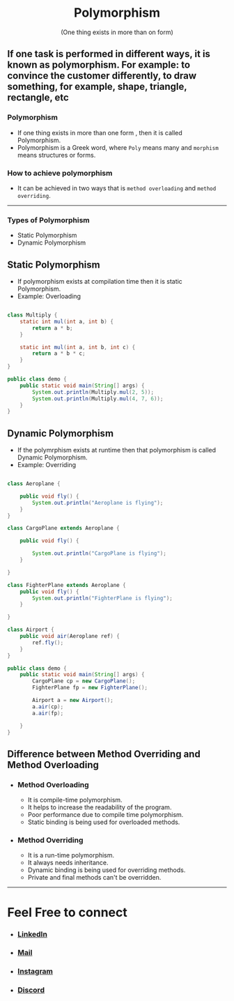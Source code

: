 <h1 align="center" > Polymorphism </h1>
<p align="center" > (One thing exists in more than on form) </p>

## If one task is performed in different ways, it is known as polymorphism. For example: to convince the customer differently, to draw something, for example, shape, triangle, rectangle, etc

### Polymorphism
+ If one thing exists in more than one form , then it is called Polymorphism.
+ Polymorphism is a Greek word, where `Poly` means many and `morphism` means structures or forms.

### How to achieve polymorphism
+ It can be achieved in two ways that is `method overloading` and `method overriding`.


---

<h3> Types of Polymorphism </h3> 

+ Static Polymorphism
+ Dynamic Polymorphism

## Static Polymorphism
+ If polymorphism exists at compilation time then it is static Polymorphism.
+ Example: Overloading

```java

class Multiply {
    static int mul(int a, int b) {
        return a * b;
    }

    static int mul(int a, int b, int c) {
        return a * b * c;
    }
}

public class demo {
    public static void main(String[] args) {
        System.out.println(Multiply.mul(2, 5));
        System.out.println(Multiply.mul(4, 7, 6));
    }
}


```
## Dynamic Polymorphism
+ If the polymrphism exists at runtime then that polymorphism is called Dynamic Polymorphism.
+ Example: Overriding

```java

class Aeroplane {

    public void fly() {
        System.out.println("Aeroplane is flying");
    }
}

class CargoPlane extends Aeroplane {

    public void fly() {

        System.out.println("CargoPlane is flying");
    }

}

class FighterPlane extends Aeroplane {
    public void fly() {
        System.out.println("FighterPlane is flying");
    }

}

class Airport {
    public void air(Aeroplane ref) {
        ref.fly();
    }
}

public class demo {
    public static void main(String[] args) {
        CargoPlane cp = new CargoPlane();
        FighterPlane fp = new FighterPlane();

        Airport a = new Airport();
        a.air(cp);
        a.air(fp);

    }
}


```

## Difference between Method Overriding and Method Overloading

+ ### Method Overloading
    + It is compile-time polymorphism. 
    + It helps to increase the readability of the program.
    + Poor performance due to compile time polymorphism.
    + Static binding is being used for overloaded methods.

+ ### Method Overriding
    + It is a run-time polymorphism.
    + It always needs inheritance.
    + Dynamic binding is being used for overriding methods.
    + Private and final methods can't be overridden.


***

# Feel Free to connect
+ ### [LinkedIn](https://www.linkedin.com/in/saurabhbahadur) 
+ ### [Mail](mailto:singhsaurabhbahadur@gmail.com)
+ ### [Instagram](https://www.instagram.com/saurabhbahadur_)
+ ### [Discord](https://discord.gg/aQR27Bg7de)


